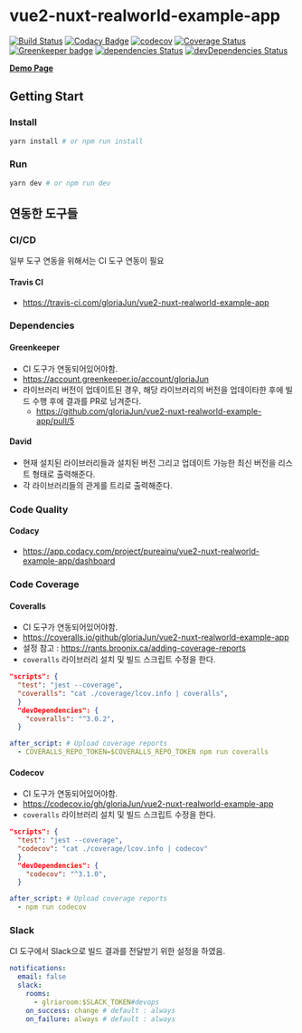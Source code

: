 # vue2-nuxt-realworld-example-app

[![Build Status](https://travis-ci.com/gloriaJun/vue2-nuxt-realworld-example-app.svg?branch=master)](https://travis-ci.com/gloriaJun/vue2-nuxt-realworld-example-app)
[![Codacy Badge](https://api.codacy.com/project/badge/Grade/c5321fe3a07f4774b9ce5c2af8c0a6f0)](https://app.codacy.com/app/pureainu/vue2-nuxt-realworld-example-app?utm_source=github.com&utm_medium=referral&utm_content=gloriaJun/vue2-nuxt-realworld-example-app&utm_campaign=Badge_Grade_Settings)
[![codecov](https://codecov.io/gh/gloriaJun/vue2-nuxt-realworld-example-app/branch/master/graph/badge.svg)](https://codecov.io/gh/gloriaJun/vue2-nuxt-realworld-example-app)
[![Coverage Status](https://coveralls.io/repos/github/gloriaJun/vue2-nuxt-realworld-example-app/badge.svg?branch=master)](https://coveralls.io/github/gloriaJun/vue2-nuxt-realworld-example-app?branch=master)
[![Greenkeeper badge](https://badges.greenkeeper.io/gloriaJun/vue2-nuxt-realworld-example-app.svg)](https://greenkeeper.io/)
[![dependencies Status](https://david-dm.org/gloriaJun/vue2-nuxt-realworld-example-app/status.svg)](https://david-dm.org/gloriaJun/vue2-nuxt-realworld-example-app)
[![devDependencies Status](https://david-dm.org/gloriaJun/vue2-nuxt-realworld-example-app/dev-status.svg)](https://david-dm.org/gloriaJun/vue2-nuxt-realworld-example-app?type=dev)

**[Demo Page](https://gloriajun.github.io/vue2-nuxt-realworld-example-app)**

## Getting Start

### Install

```bash
yarn install # or npm run install
```

### Run

```bash
yarn dev # or npm run dev
```

## 연동한 도구들

### CI/CD

일부 도구 연동을 위해서는 CI 도구 연동이 필요

#### Travis CI

- https://travis-ci.com/gloriaJun/vue2-nuxt-realworld-example-app

### Dependencies

#### Greenkeeper

- CI 도구가 연동되어있어야함.
- https://account.greenkeeper.io/account/gloriaJun
- 라이브러리 버전이 업데이트된 경우, 해당 라이브러리의 버전을 업데이타한 후에 빌드 수행 후에 결과를 PR로 남겨준다. 
  - https://github.com/gloriaJun/vue2-nuxt-realworld-example-app/pull/5
  
#### David

- 현재 설치된 라이브러리들과 설치된 버전 그리고 업데이트 가능한 최신 버전을 리스트 형태로 출력해준다.
- 각 라이브러리들의 관게를 트리로 출력해준다.


### Code Quality

#### Codacy

- https://app.codacy.com/project/pureainu/vue2-nuxt-realworld-example-app/dashboard

### Code Coverage

#### Coveralls

- CI 도구가 연동되어있어야함.
- https://coveralls.io/github/gloriaJun/vue2-nuxt-realworld-example-app
- 설정 참고 : https://rants.broonix.ca/adding-coverage-reports
- `coveralls` 라이브러리 설치 및 빌드 스크립트 수정을 한다.
```json
"scripts": {
  "test": "jest --coverage",
  "coveralls": "cat ./coverage/lcov.info | coveralls",
  }
  "devDependencies": {
    "coveralls": "^3.0.2",
  }
```
```yml
after_script: # Upload coverage reports
  - COVERALLS_REPO_TOKEN=$COVERALLS_REPO_TOKEN npm run coveralls
```

#### Codecov

- CI 도구가 연동되어있어야함.
- https://codecov.io/gh/gloriaJun/vue2-nuxt-realworld-example-app
- `coveralls` 라이브러리 설치 및 빌드 스크립트 수정을 한다.
```json
"scripts": {
  "test": "jest --coverage",
  "codecov": "cat ./coverage/lcov.info | codecov"
  }
  "devDependencies": {
    "codecov": "^3.1.0",
  }
```
```yml
after_script: # Upload coverage reports
  - npm run codecov
```

### Slack

CI 도구에서 Slack으로 빌드 결과를 전달받기 위한 설정을 하였음.

```yml
notifications:
  email: false
  slack:
    rooms:
      - glriaroom:$SLACK_TOKEN#devops
    on_success: change # default : always
    on_failure: always # default : always
```
